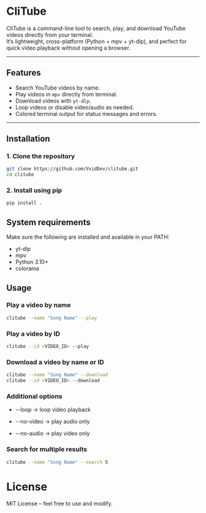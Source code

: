 # CliTube

CliTube is a command-line tool to search, play, and download YouTube videos directly from your terminal.  
It’s lightweight, cross-platform (Python + mpv + yt-dlp), and perfect for quick video playback without opening a browser.

---

## Features

- Search YouTube videos by name.
- Play videos in `mpv` directly from terminal.
- Download videos with `yt-dlp`.
- Loop videos or disable video/audio as needed.
- Colored terminal output for status messages and errors.

---

## Installation

### 1. Clone the repository
```bash
git clone https://github.com/VxidDev/clitube.git
cd clitube
```
### 2. Install using pip
```bash
pip install .
```

## System requirements

Make sure the following are installed and available in your PATH:

- yt-dlp
- mpv
- Python 3.10+
- colorama

## Usage
### Play a video by name
```bash
clitube --name "Song Name" --play
```
### Play a video by ID
```bash
clitube --id <VIDEO_ID> --play
```
### Download a video by name or ID
```bash
clitube --name "Song Name" --download
clitube --id <VIDEO_ID> --download
```
### Additional options

- --loop → loop video playback

- --no-video → play audio only

- --no-audio → play video only

### Search for multiple results
```bash
clitube --name "Song Name" --search 5
```
# License

MIT License – feel free to use and modify.




